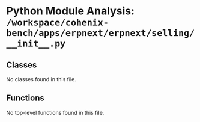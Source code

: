 # Python Module Analysis: `/workspace/cohenix-bench/apps/erpnext/erpnext/selling/__init__.py`

## Classes

No classes found in this file.


## Functions

No top-level functions found in this file.
